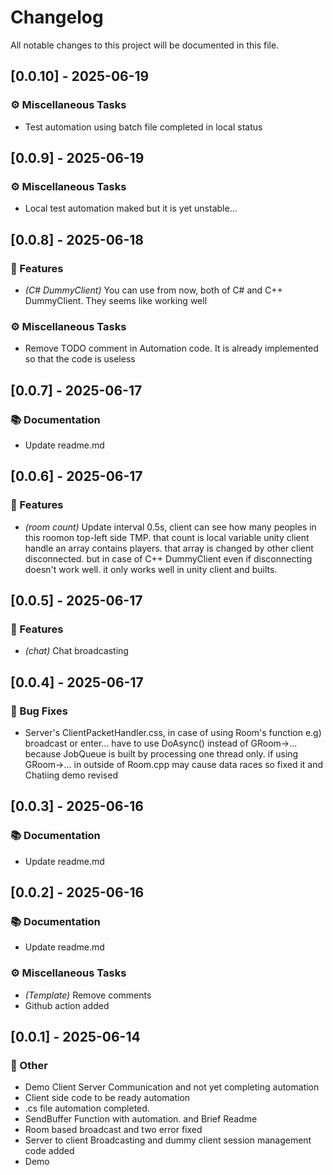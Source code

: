# Changelog

All notable changes to this project will be documented in this file.

## [0.0.10] - 2025-06-19

### ⚙️ Miscellaneous Tasks

- Test automation using batch file completed in local status

## [0.0.9] - 2025-06-19

### ⚙️ Miscellaneous Tasks

- Local test automation maked but it is yet unstable...

## [0.0.8] - 2025-06-18

### 🚀 Features

- *(C# DummyClient)* You can use from now, both of C# and C++ DummyClient. They seems like working well

### ⚙️ Miscellaneous Tasks

- Remove TODO comment in Automation code. It is already implemented so that the code is useless

## [0.0.7] - 2025-06-17

### 📚 Documentation

- Update readme.md

## [0.0.6] - 2025-06-17

### 🚀 Features

- *(room count)* Update interval 0.5s, client can see how many peoples in this roomon top-left side TMP. that count is local variable unity client handle an array contains players. that array is changed by other client disconnected. but in case of C++ DummyClient even if disconnecting doesn't work well. it only works well in unity client and builts.

## [0.0.5] - 2025-06-17

### 🚀 Features

- *(chat)* Chat broadcasting

## [0.0.4] - 2025-06-17

### 🐛 Bug Fixes

- Server's ClientPacketHandler.css, in case of using Room's function e.g) broadcast or enter... have to use DoAsync() instead of GRoom->... because JobQueue is built by processing one thread only. if using GRoom->... in outside of Room.cpp may cause data races so fixed it and Chatiing demo revised

## [0.0.3] - 2025-06-16

### 📚 Documentation

- Update readme.md

## [0.0.2] - 2025-06-16

### 📚 Documentation

- Update readme.md

### ⚙️ Miscellaneous Tasks

- *(Template)* Remove comments
- Github action added

## [0.0.1] - 2025-06-14

### 💼 Other

- Demo Client Server Communication and not yet completing automation
- Client side code to be ready automation
- .cs file automation completed.
- SendBuffer Function with automation. and Brief Readme
- Room based broadcast and two error fixed
- Server to client Broadcasting and dummy client session management code added
- Demo

<!-- generated by git-cliff -->
